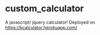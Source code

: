 # custom_calculator

A javascript/ jquery calculator!
Deployed on https://kcalculator.herokuapp.com/
